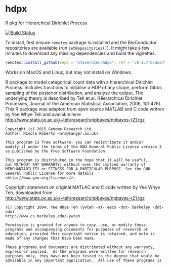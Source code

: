 # hdpx
R pkg for Hierarchical Dirichlet Process

[![Build Status](https://travis-ci.com/steverozen/hdpx.svg?branch=v0.1.7-branch)](https://travis-ci.com/steverozen/hdpx)


To install, first ensure `remotes` package is installed and the BioConductor repositories are available (run `setRepositories()`). 
It might take a few minutes to download any missing dependencies and build the vignettes. 
```R
remotes::install_github(repo = "steverozen/hdpx", ref = "v0.1.7-branch", build_vignettes = FALSE)
```

Works on MacOS and Linux, but may not install on Windows. 

R package to model categorical count data with a hierarchical Dirichlet Process. Includes functions to initialise a HDP of any shape, perform Gibbs sampling of the posterior distribution, and analyse the output. The underlying theory is described by Teh et al. (Hierarchical Dirichlet Processes, Journal of the American Statistical Association, 2006, 101:476). This R package was adapted from open source MATLAB and C code written by Yee Whye Teh and available here http://www.stats.ox.ac.uk/~teh/research/npbayes/npbayes-r21.tgz

```
Copyright (c) 2015 Genome Research Ltd. 
Author: Nicola Roberts <nr3@sanger.ac.uk> 
 
This program is free software: you can redistribute it and/or 
modify it under the terms of the GNU General Public License version 3 
as published by the Free Software Foundation. 

This program is distributed in the hope that it will be useful, 
but WITHOUT ANY WARRANTY; without even the implied warranty of 
MERCHANTABILITY or FITNESS FOR A PARTICULAR PURPOSE. See the GNU 
General Public License for more details <http://www.gnu.org/licenses/>. 
```

Copyright statement on original MATLAC and C code written by Yee Whye Teh, downloaded from 
http://www.stats.ox.ac.uk/~teh/research/npbayes/npbayes-r21.tgz

```
(C) Copyright 2004, Yee Whye Teh (ywteh -at- eecs -dot- berkeley -dot- edu)
http://www.cs.berkeley.edu/~ywteh

Permission is granted for anyone to copy, use, or modify these
programs and accompanying documents for purposes of research or
education, provided this copyright notice is retained, and note is
made of any changes that have been made.
 
These programs and documents are distributed without any warranty,
express or implied.  As the programs were written for research
purposes only, they have not been tested to the degree that would be
advisable in any important application.  All use of these programs is
```
